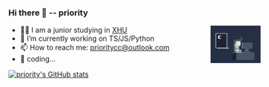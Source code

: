 ### Hi there 👋  -- priority

<img align="right" alt="GIF" width="100px" src="./coding.gif" />

<!--
**priority3/priority3** is a ✨ _special_ ✨ repository because its `README.md` (this file) appears on your GitHub profile.
Here are some ideas to get you started:
-->

- 🐱‍👓 I am a junior studying in [XHU](http://english.xhu.edu.cn/)
- 🔭 I’m currently working on TS/JS/Python
- 📫 How to reach me: prioritycc@outlook.com
- 🤔 coding... 


<!-- - 🌱 I’m currently learning ...
- 👯 I’m looking to collaborate on ...
- 🤔 I’m looking for help with ...
- 💬 Ask me about ...
- 😄 Pronouns: ...
- ⚡ Fun fact: ... -->


<!-- [![Readme Card](https://github-readme-stats.vercel.app/api/pin/?username=priority3&repo=github-readme-stats)](https://github.com/anuraghazra/github-readme-stats) -->

[![priority's GitHub stats](https://github-readme-stats.vercel.app/api?username=priority3)](https://github.com/anuraghazra/github-readme-stats)

<!-- [![Top Langs](https://github-readme-stats.vercel.app/api/top-langs/?username=priority3&hide=html)](https://github.com/anuraghazra/github-readme-stats) -->
